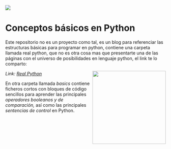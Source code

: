 ![](https://raw.githubusercontent.com/gabrielfernando01/basics_in_python/master/image/header_python.png)

# Conceptos básicos en Python

Este repositorio no es un proyecto como tal, es un blog para referenciar las estructuras básicas para programar en python, contiene una carpeta llamada real python, que no es otra cosa mas que presentarte una de las páginas con el universo de posibilidades en lenguaje python, el link te lo comparto:

<img align='right' src=https://files.realpython.com/media/real-python-logo-square.28474fda9228.png width="230">

<p><em>Link: <a href="https://realpython.com/">Real Python</a></br>
</em></p>

En otra carpeta llamada _basics_ contiene ficheros cortos con bloques de código sencillos para aprender las principales _operadores booleanos y de comparación,_ así como las principales _sentencias de control_ en Python.